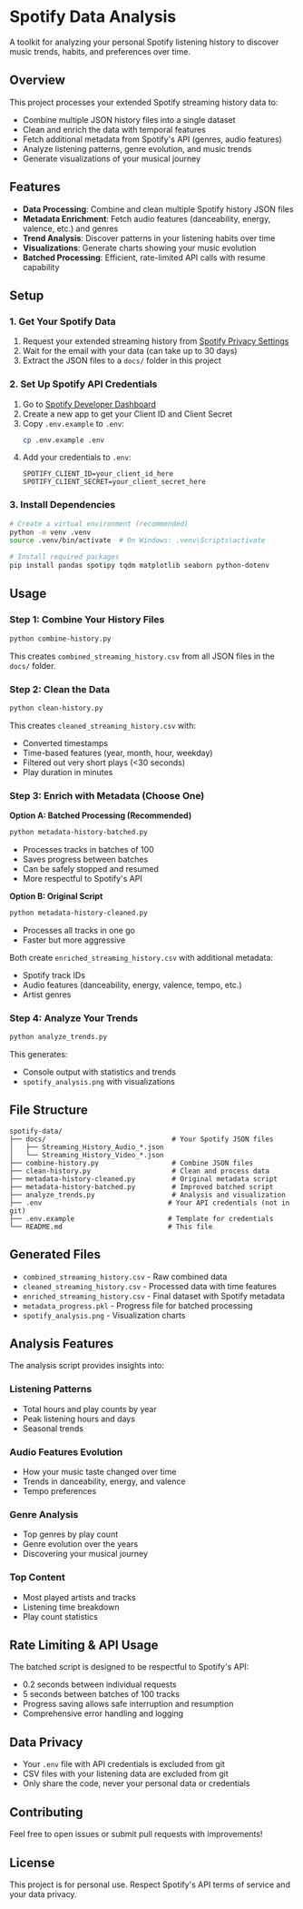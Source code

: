 # Spotify Data Analysis 

A toolkit for analyzing your personal Spotify listening history to discover music trends, habits, and preferences over time.

## Overview

This project processes your extended Spotify streaming history data to:
- Combine multiple JSON history files into a single dataset
- Clean and enrich the data with temporal features
- Fetch additional metadata from Spotify's API (genres, audio features)
- Analyze listening patterns, genre evolution, and music trends
- Generate visualizations of your musical journey

## Features

- **Data Processing**: Combine and clean multiple Spotify history JSON files
- **Metadata Enrichment**: Fetch audio features (danceability, energy, valence, etc.) and genres
- **Trend Analysis**: Discover patterns in your listening habits over time
- **Visualizations**: Generate charts showing your music evolution
- **Batched Processing**: Efficient, rate-limited API calls with resume capability

## Setup

### 1. Get Your Spotify Data

1. Request your extended streaming history from [Spotify Privacy Settings](https://www.spotify.com/account/privacy/)
2. Wait for the email with your data (can take up to 30 days)
3. Extract the JSON files to a `docs/` folder in this project

### 2. Set Up Spotify API Credentials

1. Go to [Spotify Developer Dashboard](https://developer.spotify.com/dashboard)
2. Create a new app to get your Client ID and Client Secret
3. Copy `.env.example` to `.env`:
   ```bash
   cp .env.example .env
   ```
4. Add your credentials to `.env`:
   ```
   SPOTIFY_CLIENT_ID=your_client_id_here
   SPOTIFY_CLIENT_SECRET=your_client_secret_here
   ```

### 3. Install Dependencies

```bash
# Create a virtual environment (recommended)
python -m venv .venv
source .venv/bin/activate  # On Windows: .venv\Scripts\activate

# Install required packages
pip install pandas spotipy tqdm matplotlib seaborn python-dotenv
```

## Usage

### Step 1: Combine Your History Files
```bash
python combine-history.py
```
This creates `combined_streaming_history.csv` from all JSON files in the `docs/` folder.

### Step 2: Clean the Data
```bash
python clean-history.py
```
This creates `cleaned_streaming_history.csv` with:
- Converted timestamps
- Time-based features (year, month, hour, weekday)
- Filtered out very short plays (<30 seconds)
- Play duration in minutes

### Step 3: Enrich with Metadata (Choose One)

**Option A: Batched Processing (Recommended)**
```bash
python metadata-history-batched.py
```
- Processes tracks in batches of 100
- Saves progress between batches
- Can be safely stopped and resumed
- More respectful to Spotify's API

**Option B: Original Script**
```bash
python metadata-history-cleaned.py
```
- Processes all tracks in one go
- Faster but more aggressive

Both create `enriched_streaming_history.csv` with additional metadata:
- Spotify track IDs
- Audio features (danceability, energy, valence, tempo, etc.)
- Artist genres

### Step 4: Analyze Your Trends
```bash
python analyze_trends.py
```
This generates:
- Console output with statistics and trends
- `spotify_analysis.png` with visualizations

## File Structure

```
spotify-data/
├── docs/                               # Your Spotify JSON files
│   ├── Streaming_History_Audio_*.json
│   └── Streaming_History_Video_*.json
├── combine-history.py                  # Combine JSON files
├── clean-history.py                    # Clean and process data
├── metadata-history-cleaned.py         # Original metadata script
├── metadata-history-batched.py         # Improved batched script
├── analyze_trends.py                   # Analysis and visualization
├── .env                               # Your API credentials (not in git)
├── .env.example                       # Template for credentials
└── README.md                          # This file
```

## Generated Files

- `combined_streaming_history.csv` - Raw combined data
- `cleaned_streaming_history.csv` - Processed data with time features
- `enriched_streaming_history.csv` - Final dataset with Spotify metadata
- `metadata_progress.pkl` - Progress file for batched processing
- `spotify_analysis.png` - Visualization charts

## Analysis Features

The analysis script provides insights into:

### Listening Patterns
- Total hours and play counts by year
- Peak listening hours and days
- Seasonal trends

### Audio Features Evolution
- How your music taste changed over time
- Trends in danceability, energy, and valence
- Tempo preferences

### Genre Analysis
- Top genres by play count
- Genre evolution over the years
- Discovering your musical journey

### Top Content
- Most played artists and tracks
- Listening time breakdown
- Play count statistics

## Rate Limiting & API Usage

The batched script is designed to be respectful to Spotify's API:
- 0.2 seconds between individual requests
- 5 seconds between batches of 100 tracks
- Progress saving allows safe interruption and resumption
- Comprehensive error handling and logging

## Data Privacy

- Your `.env` file with API credentials is excluded from git
- CSV files with your listening data are excluded from git
- Only share the code, never your personal data or credentials

## Contributing

Feel free to open issues or submit pull requests with improvements!

## License

This project is for personal use. Respect Spotify's API terms of service and your data privacy.
